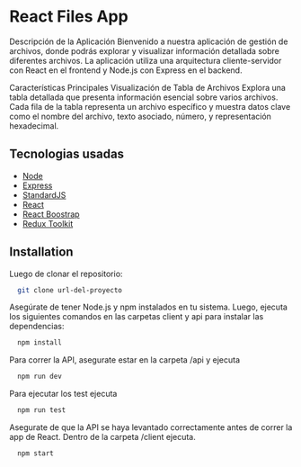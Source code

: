 
# React Files App


Descripción de la Aplicación
Bienvenido a nuestra aplicación de gestión de archivos, donde podrás explorar y visualizar información detallada sobre diferentes archivos. La aplicación utiliza una arquitectura cliente-servidor con React en el frontend y Node.js con Express en el backend.

Características Principales
Visualización de Tabla de Archivos
Explora una tabla detallada que presenta información esencial sobre varios archivos. Cada fila de la tabla representa un archivo específico y muestra datos clave como el nombre del archivo, texto asociado, número, y representación hexadecimal.





## Tecnologias usadas

 - [Node](https://nodejs.org/)
 - [Express](https://expressjs.com/es/)
 - [StandardJS](https://standardjs.com/)
  - [React](https://es.react.dev/)
 - [React Boostrap](https://react-bootstrap.netlify.app/)
 - [Redux Toolkit](https://redux-toolkit.js.org/)


## Installation
Luego de clonar el repositorio:
```bash
  git clone url-del-proyecto
```

Asegúrate de tener Node.js y npm instalados en tu sistema. Luego, ejecuta los siguientes comandos en las carpetas client y api para instalar las dependencias:


```bash
  npm install
```
 Para correr la API, asegurate estar en la carpeta /api y ejecuta
```bash
  npm run dev
```
Para ejecutar los test ejecuta
```bash
  npm run test
```
Asegurate de que la API se haya levantado correctamente antes de correr la app de React. Dentro de la carpeta /client ejecuta.
```bash
  npm start
```